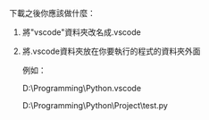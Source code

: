 下載之後你應該做什麼：
1. 將"vscode"資料夾改名成.vscode
2. 將.vscode資料夾放在你要執行的程式的資料夾外面
   
   例如：

   D:\Programming\Python\.vscode
   
   D:\Programming\Python\Project\test.py
